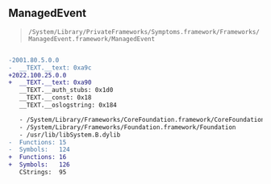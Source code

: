 ## ManagedEvent

> `/System/Library/PrivateFrameworks/Symptoms.framework/Frameworks/ManagedEvent.framework/ManagedEvent`

```diff

-2001.80.5.0.0
-  __TEXT.__text: 0xa9c
+2022.100.25.0.0
+  __TEXT.__text: 0xa90
   __TEXT.__auth_stubs: 0x1d0
   __TEXT.__const: 0x18
   __TEXT.__oslogstring: 0x184

   - /System/Library/Frameworks/CoreFoundation.framework/CoreFoundation
   - /System/Library/Frameworks/Foundation.framework/Foundation
   - /usr/lib/libSystem.B.dylib
-  Functions: 15
-  Symbols:   124
+  Functions: 16
+  Symbols:   126
   CStrings:  95
 

```
